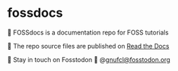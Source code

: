 # fossdocs

:loudspeaker: FOSSdocs is a documentation repo for FOSS tutorials 

:seedling: The repo source files are published on [Read the Docs](https://fossdocs.readthedocs.io/en/latest/)

:satellite: Stay in touch on Fosstodon :link: @gnufcl@fosstodon.org


